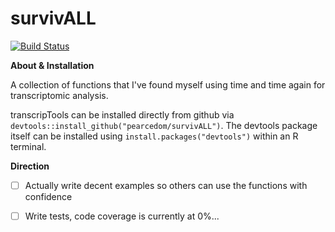 survivALL
================

[![Build Status](https://travis-ci.org/pearcedom/transcripTools.svg?branch=master)](https://travis-ci.org/pearcedom/transcripTools)

**About & Installation**

A collection of functions that I've found myself using time and time again for transcriptomic analysis.

transcripTools can be installed directly from github via `devtools::install_github("pearcedom/survivALL")`. The devtools package itself can be installed using `install.packages("devtools")` within an R terminal.

**Direction**

- [ ] Actually write decent examples so others can use the functions with confidence
- [ ] Write tests, code coverage is currently at 0%...


